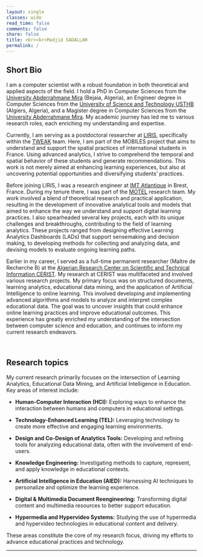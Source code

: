 ```yaml
---
layout: single
classes: wide
read_time: false
comments: false
share: false
title: <br><br>Madjid SADALLAH
permalink: /
---
```


## Short Bio
I am a computer scientist with a robust foundation in both theoretical and applied aspects of the field. I hold a PhD in Computer Sciences from the [University Abderrahmane Mira](http://univ-bejaia.dz/) (Bejaia, Algeria), an Engineer degree in Computer Sciences from the [University of Science and Technology USTHB](https://www.usthb.dz/) (Algiers, Algeria), and a Magister degree in Computer Sciences from the [University Abderrahmane Mira](http://univ-bejaia.dz/). My academic journey has led me to various research roles, each enriching my understanding and expertise.

Currently, I am serving as a postdoctoral researcher at [LIRIS](https://liris.cnrs.fr/), specifically within the [TWEAK](https://liris.cnrs.fr/equipe/tweak) team. Here, I am part of the MOBILES project that aims to understand and support the spatial practices of international students in France. Using advanced analytics, I strive to comprehend the temporal and spatial behavior of these students and generate recommendations. This work is not merely aimed at enhancing learning experiences, but also at uncovering potential opportunities and diversifying students’ practices.

Before joining LIRIS, I was a research engineer at [IMT Atlantique](https://www.imt-atlantique.fr/fr) in Brest, France. During my tenure there, I was part of the [MOTEL](https://labsticc.fr/fr/equipes/motel) research team. My work involved a blend of theoretical research and practical application, resulting in the development of innovative analytical tools and models that aimed to enhance the way we understand and support digital learning practices. I also spearheaded several key projects, each with its unique challenges and breakthroughs, contributing to the field of learning analytics. These projects ranged from designing effective Learning Analytics Dashboards (LADs) that support sensemaking and decision making, to developing methods for collecting and analyzing data, and devising models to evaluate ongoing learning paths.

Earlier in my career, I served as a full-time permanent researcher (Maître de Recherche B) at the [Algerian Research Center on Scientific and Technical Information CERIST](https://www.cerist.dz/). My research at CERIST was multifaceted and involved various research projects. My primary focus was on structured documents, learning analytics, educational data mining, and the application of Artificial Intelligence to online learning. This involved developing and implementing advanced algorithms and models to analyze and interpret complex educational data. The goal was to uncover insights that could enhance online learning practices and improve educational outcomes. This experience has greatly enriched my understanding of the intersection between computer science and education, and continues to inform my current research endeavors.

<a style="color:white;cursor: pointer; cursor: hand;" href="./media/cv_madjid_sadallah_fr.pdf" class="btn btn--info">View my academic CV (in French)</a>

## Research topics 
My current research primarily focuses on the intersection of Learning Analytics, Educational Data Mining, and Artificial Intelligence in Education. Key areas of interest include:

- **Human-Computer Interaction (HCI):** Exploring ways to enhance the interaction between humans and computers in educational settings.

- **Technology-Enhanced Learning (TEL):** Leveraging technology to create more effective and engaging learning environments.

- **Design and Co-Design of Analytics Tools:** Developing and refining tools for analyzing educational data, often with the involvement of end-users.

- **Knowledge Engineering:** Investigating methods to capture, represent, and apply knowledge in educational contexts.

- **Artificial Intelligence in Education (AIED):** Harnessing AI techniques to personalize and optimize the learning experience.

- **Digital & Multimedia Document Reengineering:** Transforming digital content and multimedia resources to better support education.

- **Hypermedia and Hypervideo Systems:** Studying the use of hypermedia and hypervideo technologies in educational content and delivery.

These areas constitute the core of my research focus, driving my efforts to advance educational practices and technology.

---
